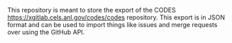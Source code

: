 This repository is meant to store the export of the CODES https://xgitlab.cels.anl.gov/codes/codes repository. This export is in JSON format and can be used to import things like issues and merge requests over using the GitHub API.
